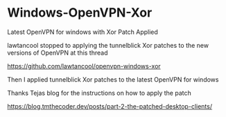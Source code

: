 # Windows-OpenVPN-Xor
Latest OpenVPN for windows with Xor Patch Applied

lawtancool stopped to applying the tunnelblick Xor patches to the new versions of OpenVPN at this thread

https://github.com/lawtancool/openvpn-windows-xor

Then I applied tunnelblick Xor patches to the latest OpenVPN for windows


Thanks Tejas blog for the instructions on how to apply the patch

https://blog.tmthecoder.dev/posts/part-2-the-patched-desktop-clients/
